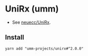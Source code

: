 # UniRx (umm)

* See [neuecc/UniRx](https://github.com/neuecc/UniRx).

## Install

```shell
yarn add "umm-projects/unirx#^2.0.0"
```

